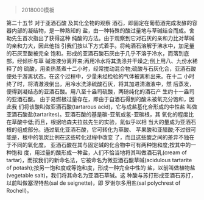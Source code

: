 # 
> 2018000模板

第二十五节 对于亚酒石酸 及其化全物的观察
酒石，即固定在葡萄酒完成发酵的容器内部的凝结物，是一种熟知的 盐，由一种特殊的酸过量地与草碱结合而成。舍勒先生首次指出了获得这种 纯酸的方法。由于观察到它对石灰的亲和力比对草碱的亲和力大，因此他指 引我们按以下方式着手。将纯酒石溶解于沸水中，加足量的石灰至酸被完全 饱和。形成的亚酒石酸石灰由于几乎不溶于冷水，而落到底部，经倾析与草
碱溶液分离开来;再用冷水将其洗涤并干燥之;倒上用八、九份水稀释了的 硫酸，用柔热蒸煮十二小时，经常搅动混合物;硫酸与石灰化合，亚酒石酸 便处于游离状态。在这个过程中，少量未经检验的气体被离析出来。在十二 小时终了时，将清澈液倒出，用冷水洗涤硫酸石灰，将其加进清澈液中，然 后蒸发，便得到凝结态的亚酒石酸。用八至十盎司硫酸，两磅纯化的酒石产 生约十一盎司的亚酒石酸。
由于易燃根过量存在，即由于自酒石得到的酸未被氧充分饱和，因此我 们将该酸叫做亚酒石酸(tartarous acid)，它与成盐基化合形成的中性盐 叫做亚酒石酸盐(tartarites)。亚酒石酸的基是碳-亚氧或氢-亚碳根，其 氧化的程度比在草酸中低;而且，根据哈森夫拉兹先生的实验，氮似乎以相 当大的量成为亚酒石根的组成部分。通过氧化亚酒石酸，它可转化为草酸、 苹果酸和亚醋酸;不过很可能是，根中的氢炭比例在这些转化过程中改变 了，而且这些酸之间的差异不独在于不同的氧化度。
亚酒石酸在其与固定碱的化合物中可有两种饱和度;按其中的一种饱和 度，用过量的酸形成一种盐，人们不恰当地将其叫做酒石乳(cream of tartar)，而按我们的新命名法，它被命名为微亚酒石酸草碱(acidulous tartarite of potash);按另一饱和度或等饱和度，形成一种完全中性的 盐，以前叫做植物盐(vegetable salt)，我们将其命名为亚酒石草碱。这 种酸与苏打形成亚酒石苏打，以前叫做塞涅特盐(sal de seignette)，即 罗谢尔多用盐(sal polychrest of Rochell)。